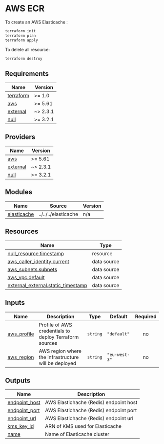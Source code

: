 # AWS ECR

To create an AWS Elasticache :

```bash
terraform init
terraform plan
terraform apply
```

To delete all resource:

```bash
terraform destroy
```

<!-- BEGIN_TF_DOCS -->
## Requirements

| Name | Version |
|------|---------|
| <a name="requirement_terraform"></a> [terraform](#requirement\_terraform) | >= 1.0 |
| <a name="requirement_aws"></a> [aws](#requirement\_aws) | >= 5.61 |
| <a name="requirement_external"></a> [external](#requirement\_external) | ~> 2.3.1 |
| <a name="requirement_null"></a> [null](#requirement\_null) | >= 3.2.1 |

## Providers

| Name | Version |
|------|---------|
| <a name="provider_aws"></a> [aws](#provider\_aws) | >= 5.61 |
| <a name="provider_external"></a> [external](#provider\_external) | ~> 2.3.1 |
| <a name="provider_null"></a> [null](#provider\_null) | >= 3.2.1 |

## Modules

| Name | Source | Version |
|------|--------|---------|
| <a name="module_elasticache"></a> [elasticache](#module\_elasticache) | ../../../elasticache | n/a |

## Resources

| Name | Type |
|------|------|
| [null_resource.timestamp](https://registry.terraform.io/providers/hashicorp/null/latest/docs/resources/resource) | resource |
| [aws_caller_identity.current](https://registry.terraform.io/providers/hashicorp/aws/latest/docs/data-sources/caller_identity) | data source |
| [aws_subnets.subnets](https://registry.terraform.io/providers/hashicorp/aws/latest/docs/data-sources/subnets) | data source |
| [aws_vpc.default](https://registry.terraform.io/providers/hashicorp/aws/latest/docs/data-sources/vpc) | data source |
| [external_external.static_timestamp](https://registry.terraform.io/providers/hashicorp/external/latest/docs/data-sources/external) | data source |

## Inputs

| Name | Description | Type | Default | Required |
|------|-------------|------|---------|:--------:|
| <a name="input_aws_profile"></a> [aws\_profile](#input\_aws\_profile) | Profile of AWS credentials to deploy Terraform sources | `string` | `"default"` | no |
| <a name="input_aws_region"></a> [aws\_region](#input\_aws\_region) | AWS region where the infrastructure will be deployed | `string` | `"eu-west-3"` | no |

## Outputs

| Name | Description |
|------|-------------|
| <a name="output_endpoint_host"></a> [endpoint\_host](#output\_endpoint\_host) | AWS Elastichache (Redis) endpoint host |
| <a name="output_endpoint_port"></a> [endpoint\_port](#output\_endpoint\_port) | AWS Elastichache (Redis) endpoint port |
| <a name="output_endpoint_url"></a> [endpoint\_url](#output\_endpoint\_url) | AWS Elastichache (Redis) endpoint url |
| <a name="output_kms_key_id"></a> [kms\_key\_id](#output\_kms\_key\_id) | ARN of KMS used for Elasticache |
| <a name="output_name"></a> [name](#output\_name) | Name of Elasticache cluster |
<!-- END_TF_DOCS -->

